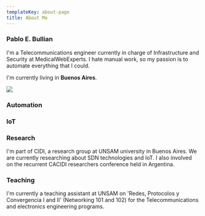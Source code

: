 ```yaml
---
templateKey: about-page
title: About Me
---
```

### Pablo E. Bullian

I'm a Telecommunications engineer currently in charge of Infrastructure and Security at MedicalWebExperts. I hate manual work, so my passion is to automate everything that I could.

I'm currently living in **Buenos Aires**.

![](/img/jacarandás-arboles.jpg)

### Automation

### IoT



### Research

I'm part of CIDI, a research group at UNSAM university in Buenos Aires. We are currently researching about SDN technologies and IoT. I also involved on the recurrent CACIDI researchers conference held in Argentina.

### Teaching

I'm currently a teaching assistant at UNSAM on 'Redes, Protocolos y Convergencia I and II' (Networking 101 and 102) for the Telecommunications and electronics engineering programs.
